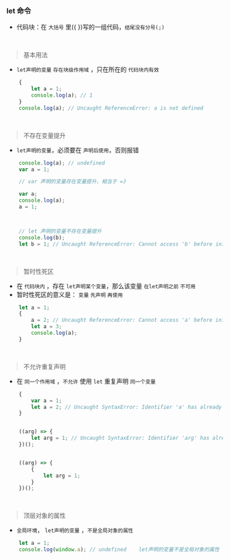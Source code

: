 ### let 命令

- 代码块：在 `大括号` 里({ })写的一组代码，`结尾没有分号(;)`

<br>

> 基本用法
- `let声明的变量` `存在块级作用域` ，只在所在的 `代码块内有效`
```javascript
    {
        let a = 1;
        console.log(a); // 1
    }
    console.log(a); // Uncaught ReferenceError: a is not defined
```

<br>

> 不存在变量提升
- `let声明的变量`，必须要在 `声明后使用`，否则报错
```javascript
    console.log(a); // undefined
    var a = 1;

    // var 声明的变量存在变量提升，相当于 =》

    var a;
    console.log(a);
    a = 1;



    // let 声明的变量不存在变量提升
    console.log(b);
    let b = 1; // Uncaught ReferenceError: Cannot access 'b' before initialization
```

<br>

> 暂时性死区
- 在 `代码块内` ，存在 `let声明某个变量`，那么该变量 `在let声明之前` `不可用`
- 暂时性死区的意义是： `变量` `先声明` `再使用`
```javascript
    let a = 1;
    {
        a = 2; // Uncaught ReferenceError: Cannot access 'a' before initialization
        let a = 3;
        console.log(a);
    }
```

<br>

> 不允许重复声明
- 在 `同一个作用域` ，`不允许` 使用 `let` 重复声明 `同一个变量`
```javascript
    {
        var a = 1;
        let a = 2; // Uncaught SyntaxError: Identifier 'a' has already been declared
    }


    ((arg) => {
        let arg = 1; // Uncaught SyntaxError: Identifier 'arg' has already been declared
    })();


    ((arg) => {
        {
            let arg = 1;
        }
    })();
```

<br>

> 顶层对象的属性
- `全局环境`， `let声明的变量` ，`不是全局对象的属性`
```javascript
    let a = 1;
    console.log(window.a); // undefined    let声明的变量不是全局对象的属性
```



